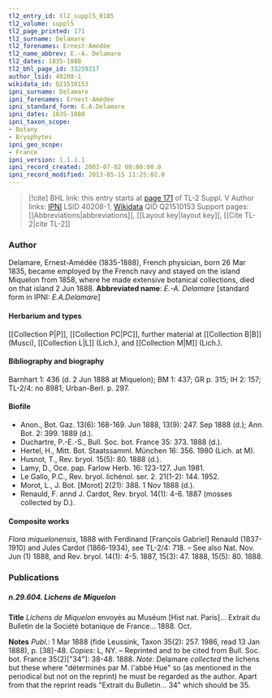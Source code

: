 ```yaml
---
tl2_entry_id: tl2_suppl5_0185
tl2_volume: suppl5
tl2_page_printed: 171
tl2_surname: Delamare
tl2_forenames: Ernest-Amédée
tl2_name_abbrev: E.-A. Delamare
tl2_dates: 1835-1888
tl2_bhl_page_id: 33259217
author_lsid: 40208-1
wikidata_id: Q21510153
ipni_surname: Delamare
ipni_forenames: Ernest-Amédée
ipni_standard_form: E.A.Delamare
ipni_dates: 1835-1888
ipni_taxon_scope: 
- Botany
- Bryophytes
ipni_geo_scope: 
- France
ipni_version: 1.1.1.1
ipni_record_created: 2003-07-02 00:00:00.0
ipni_record_modified: 2013-05-15 11:25:02.0
---
```


> [!cite] BHL link: this entry starts at [page 171](https://www.biodiversitylibrary.org/page/33259217) of TL-2 Suppl. V
> Author links: [IPNI](https://www.ipni.org/a/40208-1) LSID 40208-1, [Wikidata](https://www.wikidata.org/wiki/Q21510153) QID Q21510153
> Support pages: [[Abbreviations|abbreviations]], [[Layout key|layout key]], [[Cite TL-2|cite TL-2]]

### Author

Delamare, Ernest-Amédée (1835-1888), French physician, born 26 Mar 1835, became employed by the French navy and stayed on the island Miquelon from 1858, where he made extensive botanical collections, died on that island 2 Jun 1888. 
**Abbreviated name**: *E.-A. Delamare* \[standard form in IPNI: *E.A.Delamare*\]

#### Herbarium and types

[[Collection P|P]], [[Collection PC|PC]], further material at [[Collection B|B]] (Musci), [[Collection L|L]] (Lich.), and [[Collection M|M]] (Lich.).

#### Bibliography and biography

Barnhart 1: 436 (d. 2 Jun 1888 at Miquelon); BM 1: 437; GR p. 315; IH 2: 157; TL-2/4: no 8981; Urban-Berl. p. 297.

#### Biofile

- Anon., Bot. Gaz. 13(6): 168-169. Jun 1888, 13(9): 247. Sep 1888 (d.); Ann. Bot. 2: 399. 1889 (d.).
- Duchartre, P.-E.-S., Bull. Soc. bot. France 35: 373. 1888 (d.).
- Hertel, H., Mitt. Bot. Staatssamml. München 16: 356. 1980 (Lich. at M).
- Husnot, T., Rev. bryol. 15(5): 80. 1888 (d.).
- Lamy, D., Oce. pap. Farlow Herb. 16: 123-127. Jun 1981.
- Le Gallo, P.C., Rev. bryol. lichénol. ser. 2. 21(1-2): 144. 1952.
- Morot, L., J. Bot. \[Morot\] 2(21): 388. 1 Nov 1888 (d.).
- Renauld, F. annd J. Cardot, Rev. bryol. 14(1): 4-6. 1887 (mosses collected by D.).

#### Composite works

*Flora miquelonensis*, 1888 with Ferdinand \[François Gabriel\] Renauld (1837-1910) and Jules Cardot (1866-1934), see TL-2/4: 718. – See also Nat. Nov. Jun (1) 1888, and Rev. bryol. 14(1): 4-5. 1887, 15(3): 47. 1888, 15(5): 80. 1888.

### Publications

##### n.29.604. Lichens de Miquelon

**Title**
*Lichens de Miquelon* envoyés au Muséum \[Hist nat. Paris\]... Extrait du Bulletin de la Société botanique de France... 1888. Oct.

**Notes**
*Publ*.: 1 Mar 1888 (fide Leussink, Taxon 35(2): 257. 1986, read 13 Jan 1888), p. \[38\]-48.
*Copies*: L, NY. – Reprinted and to be cited from Bull. Soc. bot. France 35(2)\["34"\]: 38-48. 1888.
*Note*: Delamare *collected* the lichens but these where "déterminés par M. l'abbé Hue" so (as mentioned in the periodical but not on the reprint) he must be regarded as the author. Apart from that the reprint reads "Extrait du Bulletin... 34" which should be 35.

